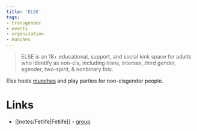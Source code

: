 ```yaml
---
title: 'ELSE'
tags:
- transgender
- events
- organization
- munches
---
```


> ELSE is an 18+ educational, support, and social kink space for adults who identify as non-cis, including trans, intersex, third gender, agender, two-spirit, & nonbinary folx.

Else hosts [munches](/tags/munches) and play parties for non-cisgender people.

# Links
- [[notes/Fetlife|Fetlife]] - [group](https://bit.ly/elsegroup)